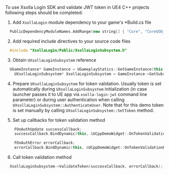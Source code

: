 To use Xsolla Login SDK and validate JWT token in UE4 C++ projects following steps should be completed:

1. Add `XsollaLogin` module dependency to your game's *Build.cs file

```cpp
  PublicDependencyModuleNames.AddRange(new string[] { "Core", "CoreUObject", "Engine", "InputCore", "XsollaLogin" });
```

2. Add required include directives to your source code files

```cpp
  #include "XsollaLogin/Public/XsollaLoginSubsystem.h"
```

3. Obtain `UXsollaLoginSubsystem` reference

```cpp
  UGameInstance* GameInstance = UGameplayStatics::GetGameInstance(this);
	UXsollaLoginSubsystem* XsollaLoginSubsystem = GameInstance->GetSubsystem<UXsollaLoginSubsystem>();
```

4. Prepare `UXsollaLoginSubsystem` for token validation. Usually token is set automatically during `UXsollaLoginSubsystem` initialization (in case launcher passes it to UE app via `xsolla-login-jwt` command line parameter) or during user authentication when calling `UXsollaLoginSubsystem::AuthenticateUser`. Note that for this demo token is set manually by calling `UXsollaLoginSubsystem::SetToken` method.

5. Set up callbacks for token validation method

```cpp
 	FOnAuthUpdate successCallback;
	successCallback.BindDynamic(this, &UCppDemoWidget::OnTokenValidationSuccess);

	FOnAuthError errorCallback;
	errorCallback.BindDynamic(this, &UCppDemoWidget::OnTokenValidationError);
```

6. Call token validation method

```cpp
  XsollaLoginSubsystem->ValidateToken(successCallback, errorCallback);
```
